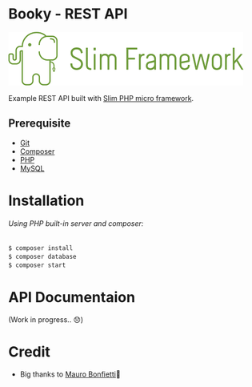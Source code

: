 # Booky - REST API

![Slim Framework Logo](doc/img/slim-logo.png)

Example REST API built with [Slim PHP micro framework](http://www.slimframework.com/).

## Prerequisite

- [Git](https://git-scm.com/downloads)
- [Composer](https://getcomposer.org/download/)
- [PHP](https://www.php.net/downloads)
- [MySQL](https://www.mysql.com/downloads/)

# Installation

###### Using PHP built-in server and composer:

```bash
$ composer install
$ composer database
$ composer start
```

# API Documentaion

(Work in progress.. :disappointed:)

# Credit

+ Big thanks to [Mauro Bonfietti](https://github.com/maurobonfietti):clap:
